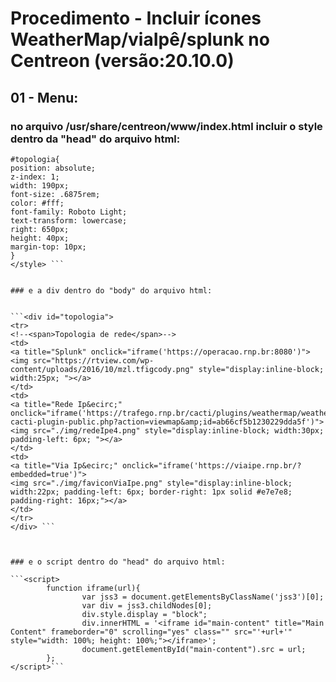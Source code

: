 # Procedimento - Incluir ícones WeatherMap/viaIpê/splunk no Centreon (versão:20.10.0)
## 01 - Menu:

### no arquivo /usr/share/centreon/www/index.html incluir o style dentro da "head" do arquivo html:


``` <style>
#topologia{
position: absolute;
z-index: 1;
width: 190px;
font-size: .6875rem;
color: #fff;
font-family: Roboto Light;
text-transform: lowercase;
right: 650px;
height: 40px;
margin-top: 10px;
}
</style> ```


### e a div dentro do "body" do arquivo html:


```<div id="topologia">
<tr>
<!--<span>Topologia de rede</span>-->
<td>
<a title="Splunk" onclick="iframe('https://operacao.rnp.br:8080')">
<img src="https://rtview.com/wp-content/uploads/2016/10/mzl.tfigcody.png" style="display:inline-block; width:25px; "></a>
</td>
<td>
<a title="Rede Ip&ecirc;" onclick="iframe('https://trafego.rnp.br/cacti/plugins/weathermap/weathermap-cacti-plugin-public.php?action=viewmap&amp;id=ab66cf5b1230229dda5f')">
<img src="./img/redeIpe4.png" style="display:inline-block; width:30px; padding-left: 6px; "></a>
</td>
<td>
<a title="Via Ip&ecirc;" onclick="iframe('https://viaipe.rnp.br/?embedded=true')">
<img src="./img/faviconViaIpe.png" style="display:inline-block; width:22px; padding-left: 6px; border-right: 1px solid #e7e7e8; padding-right: 16px;"></a>
</td>
</tr>
</div> ```



### e o script dentro do "head" do arquivo html:

```<script>
        function iframe(url){
                var jss3 = document.getElementsByClassName('jss3')[0];
                var div = jss3.childNodes[0];
                div.style.display = "block";
                div.innerHTML = '<iframe id="main-content" title="Main Content" frameborder="0" scrolling="yes" class="" src="'+url+'" style="width: 100%; height: 100%;"></iframe>';
                document.getElementById("main-content").src = url;
        };
</script>```
